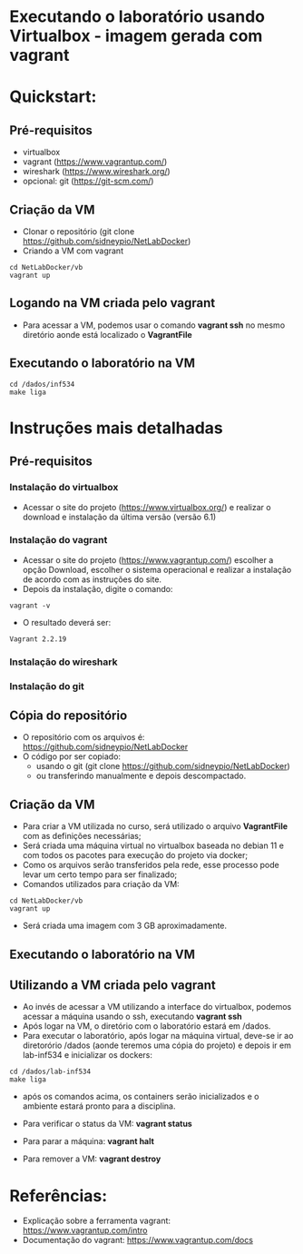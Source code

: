 # Executando o laboratório usando Virtualbox - imagem gerada com vagrant

# Quickstart:
## Pré-requisitos
* virtualbox
* vagrant (https://www.vagrantup.com/)
* wireshark  (https://www.wireshark.org/)
* opcional: git (https://git-scm.com/)
## Criação da VM
* Clonar o repositório (git clone https://github.com/sidneypio/NetLabDocker)
* Criando a VM com vagrant
```
cd NetLabDocker/vb
vagrant up
```
## Logando na VM criada pelo vagrant
* Para acessar a VM, podemos usar o comando **vagrant ssh** no mesmo diretório aonde está localizado o **VagrantFile**

## Executando o laboratório na VM
```
cd /dados/inf534
make liga
```

# Instruções mais detalhadas
## Pré-requisitos
### Instalação do virtualbox
* Acessar o site do projeto (https://www.virtualbox.org/) e realizar o download e instalação da última versão (versão 6.1)
### Instalação do vagrant
* Acessar o site do projeto (https://www.vagrantup.com/) escolher a opção Download, escolher o sistema operacional e realizar a instalação de acordo com as instruções do site. 
* Depois da instalação, digite o comando:
```
vagrant -v
```
* O resultado deverá ser:
```
Vagrant 2.2.19
```
### Instalação do wireshark
### Instalação do git

## Cópia do repositório 
* O repositório com os arquivos é: 
https://github.com/sidneypio/NetLabDocker
* O código por ser copiado:
  * usando o git (git clone https://github.com/sidneypio/NetLabDocker)
  * ou transferindo manualmente e depois descompactado.

## Criação da VM
* Para criar a VM utilizada no curso, será utilizado o arquivo **VagrantFile** com as definições necessárias;
* Será criada uma máquina virtual no virtualbox baseada no debian 11 e com todos os pacotes para execução do projeto via docker;
* Como os arquivos serão transferidos pela rede, esse processo pode levar um certo tempo para ser finalizado;
* Comandos utilizados para criação da VM:
```
cd NetLabDocker/vb
vagrant up
```

* Será criada uma imagem com 3 GB aproximadamente.

## Executando o laboratório na VM

## Utilizando a VM criada pelo vagrant
* Ao invés de acessar a VM utilizando a interface do virtualbox, podemos acessar a máquina usando o ssh, executando **vagrant ssh**
* Após logar na VM, o diretório com o laboratório estará em /dados.
* Para executar o laboratório, após logar na máquina virtual, deve-se ir ao diretorório /dados (aonde teremos uma cópia do projeto) e depois ir em lab-inf534 e inicializar os dockers:
```
cd /dados/lab-inf534
make liga
```
* após os comandos acima, os containers serão inicializados e o ambiente estará pronto para a disciplina.

* Para verificar o status da VM: **vagrant status**
* Para parar a máquina: **vagrant halt**
* Para remover a VM: **vagrant destroy**

# Referências:
* Explicação sobre a ferramenta vagrant: https://www.vagrantup.com/intro
* Documentação do vagrant: https://www.vagrantup.com/docs
 